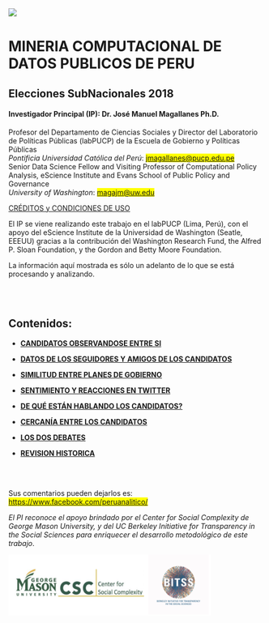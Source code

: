 <a href="https://escience.washington.edu/research-project/opening-data-peru/">
<img src="https://github.com/ERMPeru/elecciones2018/raw/master/headerLogo.png" width="1000"></a>

# MINERIA COMPUTACIONAL DE DATOS PUBLICOS DE PERU
## Elecciones SubNacionales 2018

#### **Investigador Principal (IP): Dr. José Manuel Magallanes Ph.D.**<br>
Profesor del Departamento de Ciencias Sociales y Director del Laboratorio de Políticas Públicas (labPUCP) de la Escuela de Gobierno y Políticas Públicas<br>
*Pontificia Universidad Católica del Perú*:
<span style="background-color: #FFFF00">jmagallanes@pucp.edu.pe</span>
<br>
Senior Data Science Fellow and Visiting Professor of Computational Policy Analysis, eScience Institute and Evans School of Public Policy and Governance<br>
*University of Washington*:
<span style="background-color: #FFFF00">magajm@uw.edu</span>

<a href="http://escience.washington.edu/wp-content/uploads/2018/10/Credits.html" target="_blank">CRÉDITOS y CONDICIONES DE USO</a>

El IP se viene realizando este trabajo en el labPUCP (Lima, Perú),  con el apoyo del eScience Institute de la Universidad de Washington (Seatle, EEEUU) gracias a la contribución del Washington Research Fund,  the Alfred P. Sloan Foundation, y the Gordon and Betty Moore Foundation. 

La información aquí mostrada es sólo un adelanto de lo que se está procesando y analizando.

<br>
</br>


## Contenidos:
* **[CANDIDATOS OBSERVANDOSE ENTRE SI](http://escience.washington.edu/wp-content/uploads/2018/10/subna2018_1.html)**

* **[DATOS DE LOS SEGUIDORES Y AMIGOS DE LOS CANDIDATOS](http://escience.washington.edu/wp-content/uploads/2018/10/subna2018_2_seguidores.html)**

* **[SIMILITUD ENTRE PLANES DE GOBIERNO](http://escience.washington.edu/wp-content/uploads/2018/10/planes2018.html)**

* **[SENTIMIENTO Y REACCIONES EN TWITTER](http://escience.washington.edu/wp-content/uploads/2018/10/sentimentTweet2018.html)**

* **[DE QUÉ ESTÁN HABLANDO LOS CANDIDATOS?](http://escience.washington.edu/wp-content/uploads/2018/10/TopicTweetSubNA.html)**

* **[CERCANÍA ENTRE LOS CANDIDATOS](http://escience.washington.edu/wp-content/uploads/2018/10/cercanias_fr.html)**

* **[LOS DOS DEBATES](http://escience.washington.edu/wp-content/uploads/2018/10/debates2018.html)**

* **[REVISION HISTORICA](https://escience.washington.edu/wp-content/uploads/2018/10/subnaMap.html)**


<br>
</br>

Sus comentarios pueden dejarlos es: 
<span style="background-color: #FFFF00">https://www.facebook.com/peruanalitico/</span>


*El PI reconoce el apoyo brindado por el Center for Social Complexity de George Mason University, y del UC Berkeley Initiative for Transparency in the Social Sciences para enriquecer el desarrollo metodológico de este trabajo*.


<img src="https://github.com/ERMPeru/elecciones2016/raw/master/footerLogo.png" width="400">

